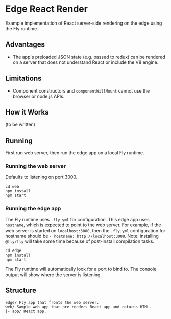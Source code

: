 # Edge React Render

Example implementation of React server-side rendering on the edge using the Fly runtime.

## Advantages

- The app's preloaded JSON state (e.g. passed to redux) can be rendered on a server that does not understand React or include the V8 engine.

## Limitations

- Component constructors and `componentWillMount` cannot use the browser or node.js APIs.

## How it Works

(to be written)

## Running

First run web server, then run the edge app on a local Fly runtime.

### Running the web server

Defaults to listening on port 3000.

```
cd web
npm install
npm start
```

### Running the edge app

The Fly runtime uses `.fly.yml` for configuration. This edge app uses `hostname`,
which is expected to point to the web server. For example, if the web server is
started on `localhost:3000`, then the `.fly.yml` configuration for hostname should
be `- hostname: http://localhost:3000`. Note: installing `@fly/fly` will take some
time because of post-install compilation tasks.

```
cd edge
npm install
npm start
```

The Fly runtime will automatically look for a port to bind to.
The console output will show where the server is listening.

## Structure

```
edge/ Fly app that fronts the web server.
web/ Sample web app that pre renders React app and returns HTML.
|- app/ React app.
```
